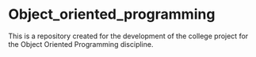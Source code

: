 # Object_oriented_programming
This is a repository created for the development of the college project for the Object Oriented Programming discipline.
